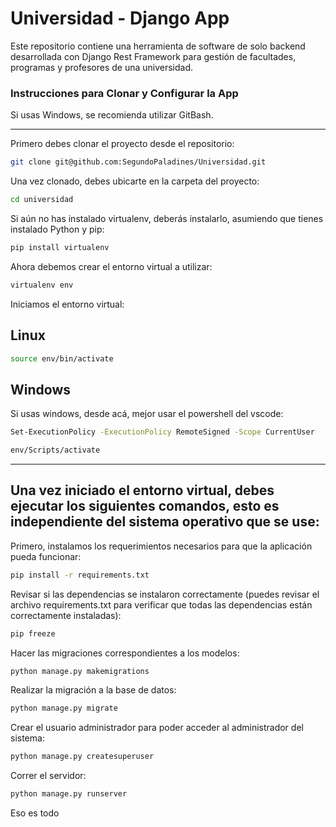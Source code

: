# Universidad - Django App 
Este repositorio contiene una herramienta de software de solo backend desarrollada con Django Rest Framework para gestión de facultades, programas y profesores de una universidad. 

### Instrucciones para Clonar y Configurar la App
Si usas Windows, se recomienda utilizar GitBash.
___
Primero debes clonar el proyecto desde el repositorio:
```bash
git clone git@github.com:SegundoPaladines/Universidad.git
```
Una vez clonado, debes ubicarte en la carpeta del proyecto:
```bash
cd universidad
```
Si aún no has instalado virtualenv, deberás instalarlo, asumiendo que tienes instalado Python y pip:
```bash
pip install virtualenv
```
Ahora debemos crear el entorno virtual a utilizar:
```bash
virtualenv env
```
Iniciamos el entorno virtual:

## Linux
```bash
source env/bin/activate
```
##  Windows
Si usas windows,  desde acá, mejor usar el powershell del vscode:
```bash
Set-ExecutionPolicy -ExecutionPolicy RemoteSigned -Scope CurrentUser
```
```bash
env/Scripts/activate
```
___
## Una vez iniciado el entorno virtual, debes ejecutar los siguientes comandos, esto es independiente del sistema operativo que se use:
Primero, instalamos los requerimientos necesarios para que la aplicación pueda funcionar:
```bash
pip install -r requirements.txt
```
Revisar si las dependencias se instalaron correctamente (puedes revisar el archivo requirements.txt para verificar que todas las dependencias están correctamente instaladas):
```bash
pip freeze
```
Hacer las migraciones correspondientes a los modelos:
```bash
python manage.py makemigrations
```
Realizar la migración a la base de datos:
```bash
python manage.py migrate
```
Crear el usuario administrador para poder acceder al administrador del sistema:
```bash
python manage.py createsuperuser
```
Correr el servidor:
```bash
python manage.py runserver
```

Eso es todo